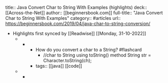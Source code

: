 title:: Java Convert Char to String With Examples (highlights)
deck:: [[Across-the-Net]]
author:: [[beginnersbook.com]]
full-title:: "Java Convert Char to String With Examples"
category:: #articles
url:: https://beginnersbook.com/2019/04/java-char-to-string-conversion/

- Highlights first synced by [[Readwise]] [[Monday, 31-10-2022]]
	- -
		- How do you convert a char to a String? #flashcard
			- //char to String using toString() method
			  	String str = Character.toString(ch);
		- tags:: [[java]] [[code]]
	- -